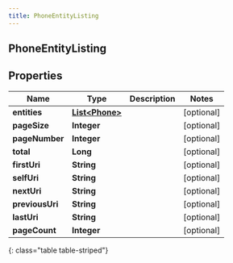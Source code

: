 ```yaml
---
title: PhoneEntityListing
---
```


## PhoneEntityListing

## Properties

| Name            | Type                                                   | Description | Notes      |
| --------------- | ------------------------------------------------------ | ----------- | ---------- |
| **entities**    | <!----><!---->[**List&lt;Phone&gt;**](Phone.md)<!----> |             | [optional] |
| **pageSize**    | <!----><!---->**Integer**<!---->                       |             | [optional] |
| **pageNumber**  | <!----><!---->**Integer**<!---->                       |             | [optional] |
| **total**       | <!----><!---->**Long**<!---->                          |             | [optional] |
| **firstUri**    | <!----><!---->**String**<!---->                        |             | [optional] |
| **selfUri**     | <!----><!---->**String**<!---->                        |             | [optional] |
| **nextUri**     | <!----><!---->**String**<!---->                        |             | [optional] |
| **previousUri** | <!----><!---->**String**<!---->                        |             | [optional] |
| **lastUri**     | <!----><!---->**String**<!---->                        |             | [optional] |
| **pageCount**   | <!----><!---->**Integer**<!---->                       |             | [optional] |

{: class="table table-striped"}
